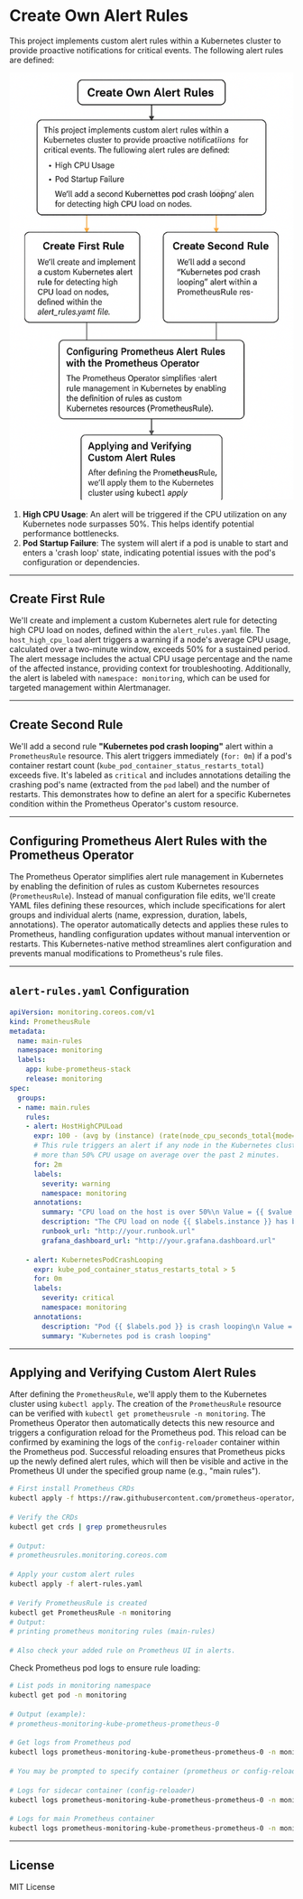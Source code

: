 # Create Own Alert Rules

This project implements custom alert rules within a Kubernetes cluster to provide proactive notifications for critical events. The following alert rules are defined:

![Alert Rules Diagram](image)
<!-- Replace 'image-placeholder.png' with the actual image file path or URL -->

1. **High CPU Usage**: An alert will be triggered if the CPU utilization on any Kubernetes node surpasses 50%. This helps identify potential performance bottlenecks.  
2. **Pod Startup Failure**: The system will alert if a pod is unable to start and enters a 'crash loop' state, indicating potential issues with the pod's configuration or dependencies.

---

## Create First Rule

We'll create and implement a custom Kubernetes alert rule for detecting high CPU load on nodes, defined within the `alert_rules.yaml` file. The `host_high_cpu_load` alert triggers a warning if a node's average CPU usage, calculated over a two-minute window, exceeds 50% for a sustained period. The alert message includes the actual CPU usage percentage and the name of the affected instance, providing context for troubleshooting. Additionally, the alert is labeled with `namespace: monitoring`, which can be used for targeted management within Alertmanager.

---

## Create Second Rule

We'll add a second rule **"Kubernetes pod crash looping"** alert within a `PrometheusRule` resource. This alert triggers immediately (`for: 0m`) if a pod's container restart count (`kube_pod_container_status_restarts_total`) exceeds five. It's labeled as `critical` and includes annotations detailing the crashing pod's name (extracted from the `pod` label) and the number of restarts. This demonstrates how to define an alert for a specific Kubernetes condition within the Prometheus Operator's custom resource.

---

## Configuring Prometheus Alert Rules with the Prometheus Operator

The Prometheus Operator simplifies alert rule management in Kubernetes by enabling the definition of rules as custom Kubernetes resources (`PrometheusRule`). Instead of manual configuration file edits, we'll create YAML files defining these resources, which include specifications for alert groups and individual alerts (name, expression, duration, labels, annotations). The operator automatically detects and applies these rules to Prometheus, handling configuration updates without manual intervention or restarts. This Kubernetes-native method streamlines alert configuration and prevents manual modifications to Prometheus's rule files.

---

## `alert-rules.yaml` Configuration

```yaml
apiVersion: monitoring.coreos.com/v1
kind: PrometheusRule
metadata:
  name: main-rules
  namespace: monitoring
  labels:
    app: kube-prometheus-stack
    release: monitoring
spec: 
  groups:
  - name: main.rules
    rules:
    - alert: HostHighCPULoad
      expr: 100 - (avg by (instance) (rate(node_cpu_seconds_total{mode="idle"}[2m])) * 100) > 50
      # This rule triggers an alert if any node in the Kubernetes cluster has 
      # more than 50% CPU usage on average over the past 2 minutes.
      for: 2m
      labels:
        severity: warning
        namespace: monitoring
      annotations:
        summary: "CPU load on the host is over 50%\n Value = {{ $value }}"
        description: "The CPU load on node {{ $labels.instance }} has been above 50% for more than 2 minutes."
        runbook_url: "http://your.runbook.url" 
        grafana_dashboard_url: "http://your.grafana.dashboard.url"

    - alert: KubernetesPodCrashLooping
      expr: kube_pod_container_status_restarts_total > 5
      for: 0m
      labels:
        severity: critical
        namespace: monitoring
      annotations:
        description: "Pod {{ $labels.pod }} is crash looping\n Value = {{ $value }}"
        summary: "Kubernetes pod is crash looping"
````

---

## Applying and Verifying Custom Alert Rules

After defining the `PrometheusRule`, we'll apply them to the Kubernetes cluster using `kubectl apply`. The creation of the `PrometheusRule` resource can be verified with `kubectl get prometheusrule -n monitoring`. The Prometheus Operator then automatically detects this new resource and triggers a configuration reload for the Prometheus pod. This reload can be confirmed by examining the logs of the `config-reloader` container within the Prometheus pod. Successful reloading ensures that Prometheus picks up the newly defined alert rules, which will then be visible and active in the Prometheus UI under the specified group name (e.g., "main rules").

```bash
# First install Prometheus CRDs
kubectl apply -f https://raw.githubusercontent.com/prometheus-operator/prometheus-operator/main/example/prometheus-operator-crd/monitoring.coreos.com_prometheusrules.yaml

# Verify the CRDs
kubectl get crds | grep prometheusrules

# Output:
# prometheusrules.monitoring.coreos.com

# Apply your custom alert rules
kubectl apply -f alert-rules.yaml

# Verify PrometheusRule is created
kubectl get PrometheusRule -n monitoring
# Output:
# printing prometheus monitoring rules (main-rules)

# Also check your added rule on Prometheus UI in alerts.
```

Check Prometheus pod logs to ensure rule loading:

```bash
# List pods in monitoring namespace
kubectl get pod -n monitoring

# Output (example):
# prometheus-monitoring-kube-prometheus-prometheus-0

# Get logs from Prometheus pod
kubectl logs prometheus-monitoring-kube-prometheus-prometheus-0 -n monitoring

# You may be prompted to specify container (prometheus or config-reloader)

# Logs for sidecar container (config-reloader)
kubectl logs prometheus-monitoring-kube-prometheus-prometheus-0 -n monitoring -c config-reloader

# Logs for main Prometheus container
kubectl logs prometheus-monitoring-kube-prometheus-prometheus-0 -n monitoring -c prometheus
```

---

## License

MIT License
